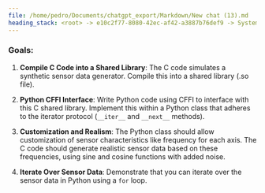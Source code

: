 ```yaml
---
file: /home/pedro/Documents/chatgpt_export/Markdown/New chat (13).md
heading_stack: <root> -> e10c2f77-8080-42ec-af42-a3887b76def9 -> System -> 83d65b0b-2baa-449b-b718-d2b8cc114684 -> System -> aaa2bcea-4758-4eec-8700-5edd0f828f38 -> User -> Goals:
---
```

### Goals:

1. **Compile C Code into a Shared Library**: The C code simulates a synthetic sensor data generator. Compile this into a shared library (.so file).

2. **Python CFFI Interface**: Write Python code using CFFI to interface with this C shared library. Implement this within a Python class that adheres to the iterator protocol (`__iter__` and `__next__` methods).

3. **Customization and Realism**: The Python class should allow customization of sensor characteristics like frequency for each axis. The C code should generate realistic sensor data based on these frequencies, using sine and cosine functions with added noise.

4. **Iterate Over Sensor Data**: Demonstrate that you can iterate over the sensor data in Python using a `for` loop.

